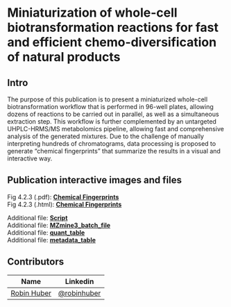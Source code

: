 # Miniaturization of whole-cell biotransformation reactions for fast and efficient chemo-diversification of natural products

## Intro 

The purpose of this publication is to present a miniaturized whole-cell biotransformation workflow that is performed in 96-well plates, allowing dozens of reactions to be carried out in parallel, as well as a simultaneous extraction step. This workflow is further complemented by an untargeted UHPLC-HRMS/MS metabolomics pipeline, allowing fast and comprehensive analysis of the generated mixtures. Due to the challenge of manually interpreting hundreds of chromatograms, data processing is proposed to generate “chemical fingerprints” that summarize the results in a visual and interactive way. 

## Publication interactive images and files

Fig 4.2.3 (.pdf): [**Chemical Fingerprints**](/Docs/Chemical_Fingerprints.pdf) <br>
Fig 4.2.3 (.html): [**Chemical Fingerprints**](/Docs/Chemical_Fingerprints.html)

Additional file: [**Script**](/Docs/Chemical_Fingerprint_script.ipynb) <br>
Additional file: [**MZmine3_batch_file**](/Docs/MZmine_Batch_File.xml) <br>
Additional file: [**quant_table**](/Docs/RH110_MeOH_P1_P2_0723_quant.csv) <br>
Additional file: [**metadata_table**](/Docs/RH110_P1_P2_MeOH_metadata_full.csv)


## Contributors

|Name     |  Linkedin   | 
|---------|-----------------|
|[Robin Huber](https://github.com/robin1509)|[@robinhuber](https://www.linkedin.com/in/robinhuber/) |
